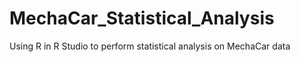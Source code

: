 # MechaCar_Statistical_Analysis
Using R in R Studio to perform statistical analysis on MechaCar data
